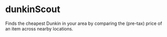 # dunkinScout
Finds the cheapest Dunkin in your area by comparing the (pre-tax) price of  an item across nearby locations.
